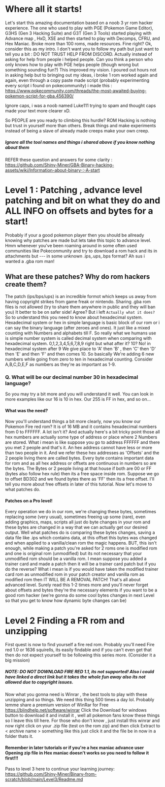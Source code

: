 # Where all it starts!
Let's start this amazing documentation based on a noob 3 yr rom hacker experience.
The one who used to play with PGE (Pokemon Game Editor), G3HS (Gen 3 Hacking Suite) and G3T (Gen 3 Tools) started playing with Advance map , HxD, XSE and then 
started to play with Decomps, CFRU, and Hex Maniac. Broke more than 100 roms, made resources. Fine right? Ok, consider this as my intro.
I don't want you to follow my path but just want to tell you a bit : DO NOT TRUST HELP FROM DISCORD.
Actually instead of asking for help from people i helped people. Can you think a person who only knows how to play with PGE helps people (though wrong but something sounding fun?)
This improved my vision. I poured out hours not in asking help but to bringing out my ideas, i broke 1 rom worked again and again, even through a copy paste made script (probably experimenting every script i found on pokecommunity) i made this : https://www.pokecommunity.com/threads/the-most-awaited-buying-pokemon-script-for-gba.456390/

Ignore caps, i was a noob named Luke111 trying to spam and thought caps made your text more clearer xD.

So PEOPLE are you ready to climbing this hurdle? ROM Hacking is nothing but trust in yourself more than others. Break things and make experiments instead of being a slave of already made creeps make your own creep.
##### Ignore all the tool names and things i shared above if you know nothing about them
REFER these question and answers for some clarity : https://github.com/Shiny-Miner/GBA-Binary-hacking-assets/wiki/Information-about-binary-:-A-start
# Level 1 : Patching , advance level patching and bit on what they do and ALL INFO on offsets and bytes for a start!
Probably if your a good pokemon player then you should be allready knowing why patches are made but lets take this topic to advance level.
Hmm whenever you've been roaming around in some often used communities like Pokeconmunity and try to download a rom hack and its in attachments but --- in some unknown .ips,.ups,.bps format? Ah sus i wanted a .gba rom man!
## What are these patches? Why do rom hackers create them?
The patch (ips/bps/ups) is an incredible formot which keeps us away from having copyright strikes from game freak or nintendo. Sharing .gba rom files is not allowed (try to share them anywhere in public and they will ban you)
It better to be on safer side! Agree?
But i left ```Actually what it does?``` 
So to understand this you need to know about hexadecimal system.
Hexadecimal system or hex in simple language is basic block of our rom or i can say the binary language (after zeroes and ones). It just like a mixed counting with Numbers and alphabets till F.
So really what we humans use is simple number system is called 
decimal system when comparing with hexadecimal system. 0,1,2,3,4,5,6,7,8,9 right but what after it? 10? No! in hexadecimal system after 9 We give place to 'A' then 'B' , then 'C' then 'D' then 'E' and then 'F' and then comes 10.
So basically We're adding 6 new numbers while going from zero to ten in hexadecimal counting. Consider A,B,C,D,E,F as numbers as they're as important as 1-9.
### Q. What will be our decimal number 30 in hexadecimal language?
So you may try a bit more and you will understand it well. You can look in more examples like our 16 is 10 in hex. Our 255 is FF in hex, and so on...
#### What was the need?
Now you'll understand things a bit more clearly, now you know our Pokemon Fire red rom? It is of 16 MB and it contains hexadecimal numbers from 0 to FFFFFF. A lot isn't it? And actually here's a bit tricky point those all hex numbers are actually some type of address or place where 2 Numbers are stored. What i mean is like suppose you go to address FFFFFF and there you met 2 people and that's it. An hex address cannot have less or more than two people in it. And we refer these hex addresses as 'Offsets' and the 2 people living there are called bytes. Every byte contains important data for rom and as all hex address or offsets are continuous in numbers so are the bytes. The Bytes or 2 people living at that house if both are 00 or FF (bytes also follow hex rule) then its a free space inside rom.
Suppose we go to offset BD302 and we found bytes there as 'FF' then its a free offset. I'll tell you more about free offsets in later of this tutorial. Now let's move to what patches do.
#### Patches on a Pro level!
Every operation we do in our rom, we're changing these bytes, sometimes replacing some (very usual), sometimes freeing up some (rare), even adding graphics, maps, scripts all just do byte changes in your rom and these bytes are changed in a way that we can actually get our desired output. Well what patches do is comparing these bytes changes, saving a data file like .ips which contains data, at this offset this bytes was changed and when applied to a vanilla/clean rom the magic happens.
BUT, this isn't enough, while making a patch you're asked for 2 roms one is modified rom and one is original rom (unmodified) but its not necessary that your unmodified rom should be a vanilla rom. I mean suppose you added a trainer card and made a patch then it will be a trainer card patch but if you do the reverse? What i mean is if you would have taken the modified trainer card rom as unmodified rom in your patch creator and vanilla rom as modified rom then IT WILL BE A REMOVAL PATCH!
That's all about advanced level. Surely read this 1-2 times more and you'll never forget about offsets and bytes they're the necessary elements if you want to be a good rom hacker (we're gonna do some cool bytes changes in next Level so that you get to know how dynamic byte changes can be)

# Level 2 Finding a FR rom and unzipping
First quest is now to find yourself a fire red rom. Probably you'll need Fire red 1.0 or 1636 squirells, its easily findable and if you can't even get that then do not expect yourself to be following this series more. (Consider it a big mission)
##### NOTE: DO NOT DOWNLOAD FIRE RED 1.1, its not supported! Also i could have linked a direct link but it takes the whole fun away also its not allowed due to copyright issues.
Now what you gonna need is Winrar , the best tools to play with these unzipping and so things. We need this thing 500 times a day lol.
Probably lemme share a premium version of WinRar for Free
https://blindhelp.net/software/winrar
Click the Download for windows button to download it and install it , well all pokemon fans know these things so I leave this till here. For those who don't know , just install this winrar and now right click on your .zip file (test on the rom zip) and then click Extract to < archive name > something like this just click it and the file be in now in a folder thats it.
#### Remember in later tutorials or if you're a hex maniac advance user Opening zip file in Hex maniac doesn't works so you need to follow it first!!!
Pass to level 3 here to continue your learning journey:
https://github.com/Shiny-Miner/Binary-from-scratch/blob/main/Level3/Readme.md
